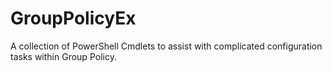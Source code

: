 # GroupPolicyEx
A collection of PowerShell Cmdlets to assist with complicated configuration tasks within Group Policy.
